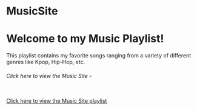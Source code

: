 # MusicSite

<h1> Welcome to my Music Playlist! </h1>
<p> This playlist contains my favorite songs ranging from a variety of different genres like Kpop, Hip-Hop, etc. </p>

<h6> Click here to view the Music Site -  <a href = "https://walterlow52.github.io/MusicSite/index.html"> </a> </h6> <br>
<a href = "https://walterlow52.github.io/MusicSite/playlist.html"> Click here to view the Music Site playlist </a>
